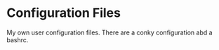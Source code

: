 # Configuration Files
My own user configuration files. There are a conky configuration abd a bashrc.
